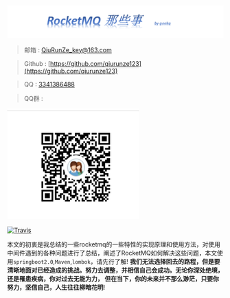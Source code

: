 ![互联网 MQ中间件的那些事](https://raw.githubusercontent.com/qiurunze123/imageall/master/rocketmq.png)

> 邮箱 : [QiuRunZe_key@163.com](QiuRunZe_key@163.com)

> Github : [https://github.com/qiurunze123](https://github.com/qiurunze123)

> QQ : [3341386488](3341386488)

> QQ群 :

![整体流程](https://raw.githubusercontent.com/qiurunze123/imageall/master/qq.png)


[![Travis](https://img.shields.io/badge/language-Java-yellow.svg)](https://github.com/qiurunze123)

本文的初衷是我总结的一些rocketmq的一些特性的实现原理和使用方法，对使用中间件遇到的各种问题进行了总结，阐述了RocketMQ如何解决这些问题，本文使用`springboot2.0`,`Maven`,`lombok`，请先行了解!
**我们无法选择回去的路程，但是要清晰地面对已经造成的挑战。努力去调整，并相信自己会成功。无论你深处绝境，还是罹患疾病，你对过去无能为力，
但在当下，你的未来并不那么渺茫，只要你努力，坚信自己，人生往往柳暗花明**!